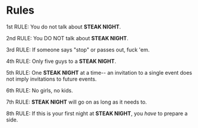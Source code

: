Rules
=====
1st RULE: You do not talk about **STEAK NIGHT**.

2nd RULE: You DO NOT talk about **STEAK NIGHT**.

3rd RULE: If someone says "stop" or passes out, fuck 'em.

4th RULE: Only five guys to a **STEAK NIGHT**.

5th RULE: One **STEAK NIGHT** at a time-- an invitation to a single event does not imply invitations to future events.

6th RULE: No girls, no kids.

7th RULE: **STEAK NIGHT** will go on as long as it needs to.

8th RULE: If this is your first night at **STEAK NIGHT**, you *have* to prepare a side.
